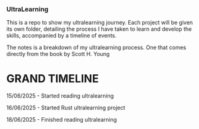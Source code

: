 ### UltraLearning

This is a repo to show my ultralearning journey. 
Each project will be given its own folder, detailing the process I have taken to
learn and develop the skills, accompanied by a timeline of events. 

The notes is a breakdown of my ultralearning process.
One that comes directly from the book by Scott H. Young

# GRAND TIMELINE

15/06/2025 - Started reading ultralearning

16/06/2025 - Started Rust ultralearning project

18/06/2025 - Finished reading ultralearning
